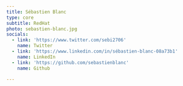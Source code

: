 ```yaml
---
title: Sébastien Blanc
type: core
subtitle: RedHat
photo: sebastien-blanc.jpg
socials:
  - link: 'https://www.twitter.com/sebi2706'
    name: Twitter
  - link: 'https://www.linkedin.com/in/sébastien-blanc-08a73b1'
    name: LinkedIn
  - link: 'https://github.com/sebastienblanc'
    name: Github

---
```


